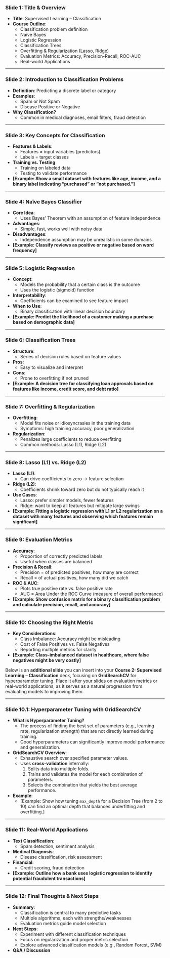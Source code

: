### Slide 1: Title & Overview
- **Title**: Supervised Learning – Classification
- **Course Outline**:
  - Classification problem definition
  - Naïve Bayes
  - Logistic Regression
  - Classification Trees
  - Overfitting & Regularization (Lasso, Ridge)
  - Evaluation Metrics: Accuracy, Precision-Recall, ROC-AUC
  - Real-world Applications

---

### Slide 2: Introduction to Classification Problems
- **Definition**: Predicting a discrete label or category
- **Examples**:
  - Spam or Not Spam
  - Disease Positive or Negative
- **Why Classification?**
  - Common in medical diagnoses, email filters, fraud detection

---

### Slide 3: Key Concepts for Classification
- **Features & Labels**:
  - Features = input variables (predictors)
  - Labels = target classes
- **Training vs. Testing**:
  - Training on labeled data
  - Testing to validate performance
- **[Example: Show a small dataset with features like age, income, and a binary label indicating “purchased” or “not purchased.”]**

---

### Slide 4: Naïve Bayes Classifier
- **Core Idea**:
  - Uses Bayes’ Theorem with an assumption of feature independence
- **Advantages**:
  - Simple, fast, works well with noisy data
- **Disadvantages**:
  - Independence assumption may be unrealistic in some domains
- **[Example: Classify reviews as positive or negative based on word frequency]**

---

### Slide 5: Logistic Regression
- **Concept**:
  - Models the probability that a certain class is the outcome
  - Uses the logistic (sigmoid) function
- **Interpretability**:
  - Coefficients can be examined to see feature impact
- **When to Use**:
  - Binary classification with linear decision boundary
- **[Example: Predict the likelihood of a customer making a purchase based on demographic data]**

---

### Slide 6: Classification Trees
- **Structure**:
  - Series of decision rules based on feature values
- **Pros**:
  - Easy to visualize and interpret
- **Cons**:
  - Prone to overfitting if not pruned
- **[Example: A decision tree for classifying loan approvals based on features like income, credit score, and debt ratio]**

---

### Slide 7: Overfitting & Regularization
- **Overfitting**:
  - Model fits noise or idiosyncrasies in the training data
  - Symptoms: high training accuracy, poor generalization
- **Regularization**:
  - Penalizes large coefficients to reduce overfitting
  - Common methods: Lasso (L1), Ridge (L2)

---

### Slide 8: Lasso (L1) vs. Ridge (L2)
- **Lasso (L1)**:
  - Can drive coefficients to zero → feature selection
- **Ridge (L2)**:
  - Coefficients shrink toward zero but do not typically reach it
- **Use Cases**:
  - Lasso: prefer simpler models, fewer features
  - Ridge: want to keep all features but mitigate large swings
- **[Example: Fitting a logistic regression with L1 or L2 regularization on a dataset with many features and observing which features remain significant]**

---

### Slide 9: Evaluation Metrics
- **Accuracy**:
  - Proportion of correctly predicted labels
  - Useful when classes are balanced
- **Precision & Recall**:
  - Precision = of predicted positives, how many are correct
  - Recall = of actual positives, how many did we catch
- **ROC & AUC**:
  - Plots true positive rate vs. false positive rate
  - AUC = Area Under the ROC Curve (measure of overall performance)
- **[Example: Show confusion matrix for a binary classification problem and calculate precision, recall, and accuracy]**

---

### Slide 10: Choosing the Right Metric
- **Key Considerations**:
  - Class Imbalance: Accuracy might be misleading
  - Cost of False Positives vs. False Negatives
  - Reporting multiple metrics for clarity
- **[Example: Class-imbalanced dataset in healthcare, where false negatives might be very costly]**

Below is an **additional slide** you can insert into your **Course 2: Supervised Learning – Classification** deck, focusing on **GridSearchCV** for hyperparameter tuning. Place it after your slides on evaluation metrics or real-world applications, as it serves as a natural progression from evaluating models to improving them.

---

### Slide 10.1: Hyperparameter Tuning with GridSearchCV
- **What is Hyperparameter Tuning?**
  - The process of finding the best set of parameters (e.g., learning rate, regularization strength) that are not directly learned during training.
  - Good hyperparameters can significantly improve model performance and generalization.
- **GridSearchCV Overview**:
  - Exhaustive search over specified parameter values.
  - Uses **cross-validation** internally:
    1. Splits data into multiple folds.
    2. Trains and validates the model for each combination of parameters.
    3. Selects the combination that yields the best average performance.
- **Example**:
  - [Example: Show how tuning `max_depth` for a Decision Tree (from 2 to 10) can find an optimal depth that balances underfitting and overfitting.]

---

### Slide 11: Real-World Applications
- **Text Classification**:
  - Spam detection, sentiment analysis
- **Medical Diagnosis**:
  - Disease classification, risk assessment
- **Financial**:
  - Credit scoring, fraud detection
- **[Example: Outline how a bank uses logistic regression to identify potential fraudulent transactions]**

---

### Slide 12: Final Thoughts & Next Steps
- **Summary**:
  - Classification is central to many predictive tasks
  - Multiple algorithms, each with strengths/weaknesses
  - Evaluation metrics guide model selection
- **Next Steps**:
  - Experiment with different classification techniques
  - Focus on regularization and proper metric selection
  - Explore advanced classification models (e.g., Random Forest, SVM)
- **Q&A / Discussion**
